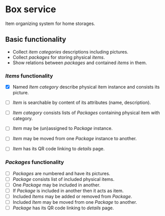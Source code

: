 # Box service

Item organizing system for home storages.


## Basic functionality

- Collect _item categories_ descriptions including pictures.
- Collect _packages_ for storing physical _items_.
- Show relations between _packages_ and contained _items_ in them.


### _Items_ functionality

- [x] Named _Item category_ describe physical item instance and consists its picture.
- [ ] _Item_ is searchable by content of its attributes (name, description).
- [ ] _Item category_ consists lists of _Packages_ containing physical item with category.
- [ ] _Item_ may be (un)assigned to _Package_ instance.
- [ ] _Item_ may be moved from one _Package_ instance to another.
- [ ] _Item_ has its QR code linking to _details_ page.


### _Packages_ functionality

- [ ] _Packages_ are numbered and have its pictures.
- [ ] _Package_ consists list of included physical items.
- [ ] One _Package_ may be included in another.
- [ ] If _Package_ is included in another then it acts as item.
- [ ] Included _Items_ may be added or removed from _Package_.
- [ ] Included _Item_ may be moved from one _Package_ to another.
- [ ] _Package_ has its QR code linking to _details_ page.

